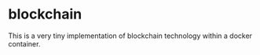 # blockchain
This is a very tiny implementation of blockchain technology within a docker container.

